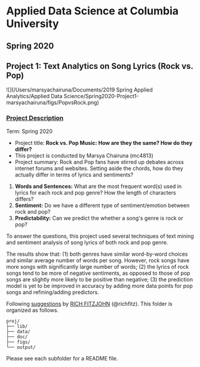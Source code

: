 # Applied Data Science at Columbia University
## Spring 2020
## Project 1: Text Analytics on Song Lyrics (Rock vs. Pop)

![](/Users/marsyachairuna/Documents/2019 Spring Applied Analytics/Applied Data Science/Spring2020-Project1-marsyachairuna/figs/PopvsRock.png)

### [Project Description](doc/)
Term: Spring 2020

+ Project title: **Rock vs. Pop Music: How are they the same? How do they differ?**
+ This project is conducted by Marsya Chairuna (mc4813)
+ Project summary: Rock and Pop fans have stirred up debates across internet forums and websites. Setting aside the chords, how do they actually differ in terms of lyrics and sentiments?

1. **Words and Sentences:** What are the most frequent word(s) used in lyrics for each rock and pop genre? How the length of characters differs?
2. **Sentiment:** Do we have a different type of sentiment/emotion between rock and pop?
3. **Predictability:** Can we predict the whether a song's genre is rock or pop? 

To answer the questions, this project used several techniques of text mining and sentiment analysis of song lyrics of both rock and pop genre. 

The results show that: (1) both genres have similar word-by-word choices and similar average number of words per song. However, rock songs have more songs with significantly large number of words; (2) the lyrics of rock songs tend to be more of negative sentiments, as opposed to those of pop songs are slightly more likely to be positive than negative; (3) the prediction model is yet to be improved in accuracy by adding more data points for pop songs and refining/adding predictors. 


Following [suggestions](http://nicercode.github.io/blog/2013-04-05-projects/) by [RICH FITZJOHN](http://nicercode.github.io/about/#Team) (@richfitz). This folder is organized as follows.

```
proj/
├── lib/
├── data/
├── doc/
├── figs/
└── output/
```

Please see each subfolder for a README file.
